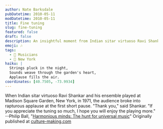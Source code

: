 ```yaml
---
author: Nate Barksdale
pubDatetime: 2010-05-11
modDatetime: 2010-05-11
title: Fine tuning
slug: fine-tuning
featured: false
draft: false
description: An insightful moment from Indian sitar virtuoso Ravi Shankar's performance, highlighting the audience's appreciation of music.
emoji: 🎶
tags:
  - 🎻 Musicians
  - 🗽 New York
haiku: |
  Strings pluck in the night,  
  Sounds weave through the garden's heart,  
  Applause fills the air.
coordinates: [40.7505, -73.9934]
---
```


When Indian sitar virtuoso Ravi Shankar and his ensemble played at Madison Square Garden, New York, in 1971, the audience broke into rapturous applause at the first short pause. "Thank you," said Shankar. "If you appreciate the tuning so much, I hope you will enjoy the playing more."  
--Philip Ball, "[Harmonious minds: The hunt for universal music](http://www.newscientist.com/article/mg20627591.300-harmonious-minds-the-hunt-for-universal-music.html?full=true)" Originally published at [culture-making.com](http://www.culture-making.com)
